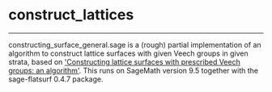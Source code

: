 # construct_lattices
***
constructing_surface_general.sage is a (rough) partial implementation of an algorithm to construct lattice surfaces with given Veech groups in given strata, based on ['Constructing lattice surfaces with prescribed Veech groups: an algorithm'](https://arxiv.org/abs/2111.14512).  This runs on SageMath version 9.5 together with the sage-flatsurf 0.4.7 package.
